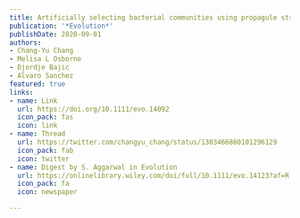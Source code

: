 ```yaml
---
title: Artificially selecting bacterial communities using propagule strategies
publication: '*Evolution*'
publishDate: 2020-09-01
authors:
- Chang-Yu Chang
- Melisa L Osborne
- Djordje Bajic
- Alvaro Sanchez
featured: true
links:
- name: Link
  url: https://doi.org/10.1111/evo.14092
  icon_pack: fas
  icon: link
- name: Thread
  url: https://twitter.com/changyu_chang/status/1303466860101296129
  icon_pack: fab
  icon: twitter
- name: Digest by S. Aggarwal in Evolution
  url: https://onlinelibrary.wiley.com/doi/full/10.1111/evo.14123?af=R
  icon_pack: fa
  icon: newspaper

---
```

